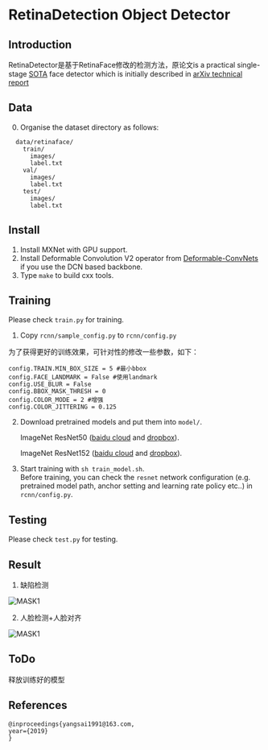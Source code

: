 # RetinaDetection Object Detector

## Introduction

RetinaDetector是基于RetinaFace修改的检测方法，原论文is a practical single-stage [SOTA](http://shuoyang1213.me/WIDERFACE/WiderFace_Results.html) face detector which is initially described in [arXiv technical report](https://arxiv.org/abs/1905.00641)

## Data

0. Organise the dataset directory as follows:

```Shell
  data/retinaface/
    train/
      images/
      label.txt
    val/
      images/
      label.txt
    test/
      images/
      label.txt
```

## Install

1. Install MXNet with GPU support.
2. Install Deformable Convolution V2 operator from [Deformable-ConvNets](https://github.com/msracver/Deformable-ConvNets) if you use the DCN based backbone.
3. Type ``make`` to build cxx tools.

## Training

Please check ``train.py`` for training.

1. Copy ``rcnn/sample_config.py`` to ``rcnn/config.py``

为了获得更好的训练效果，可针对性的修改一些参数，如下：

```Shell
config.TRAIN.MIN_BOX_SIZE = 5 #最小bbox
config.FACE_LANDMARK = False #使用landmark
config.USE_BLUR = False
config.BBOX_MASK_THRESH = 0
config.COLOR_MODE = 2 #增强
config.COLOR_JITTERING = 0.125
```

2. Download pretrained models and put them into ``model/``. 

    ImageNet ResNet50 ([baidu cloud](https://pan.baidu.com/s/1WAkU9ZA_j-OmzO-sdk9whA) and [dropbox](https://www.dropbox.com/s/48b850vmnaaasfl/imagenet-resnet-50.zip?dl=0)). 

    ImageNet ResNet152 ([baidu cloud](https://pan.baidu.com/s/1nzQ6CzmdKFzg8bM8ChZFQg) and [dropbox](https://www.dropbox.com/s/8ypcra4nqvm32v6/imagenet-resnet-152.zip?dl=0)).

3. Start training with ``sh train_model.sh``.  
Before training, you can check the ``resnet`` network configuration (e.g. pretrained model path, anchor setting and learning rate policy etc..) in ``rcnn/config.py``.

## Testing

Please check ``test.py`` for testing.

## Result

1. 缺陷检测

![MASK1](https://github.com/bleakie/RetinaDetection/blob/master/images/00001673.jpg)

2. 人脸检测+人脸对齐

![MASK1](https://github.com/bleakie/RetinaDetection/blob/master/images/0000.png)


## ToDo

释放训练好的模型

## References

```
@inproceedings{yangsai1991@163.com,
year={2019}
}
```



